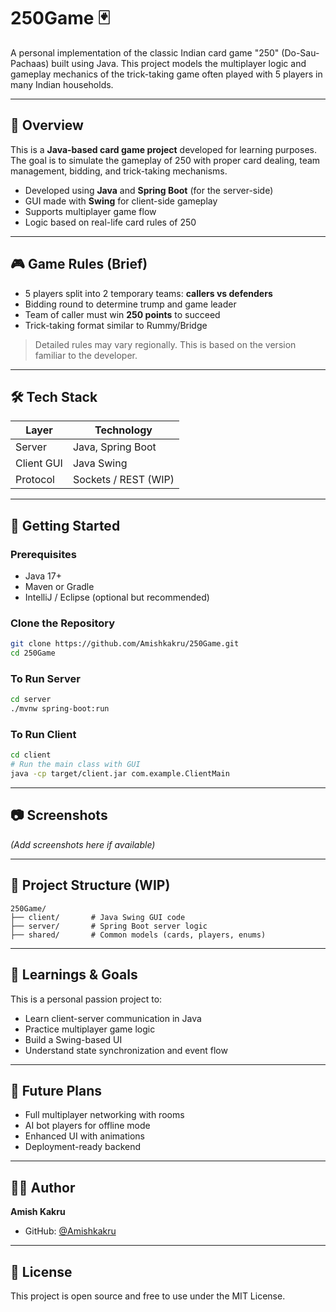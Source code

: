 # 250Game 🃏

A personal implementation of the classic Indian card game "250" (Do-Sau-Pachaas) built using Java. This project models the multiplayer logic and gameplay mechanics of the trick-taking game often played with 5 players in many Indian households.

---

## 📌 Overview

This is a **Java-based card game project** developed for learning purposes. The goal is to simulate the gameplay of 250 with proper card dealing, team management, bidding, and trick-taking mechanisms.

- Developed using **Java** and **Spring Boot** (for the server-side)
- GUI made with **Swing** for client-side gameplay
- Supports multiplayer game flow
- Logic based on real-life card rules of 250

---

## 🎮 Game Rules (Brief)

- 5 players split into 2 temporary teams: **callers vs defenders**
- Bidding round to determine trump and game leader
- Team of caller must win **250 points** to succeed
- Trick-taking format similar to Rummy/Bridge

> Detailed rules may vary regionally. This is based on the version familiar to the developer.

---

## 🛠️ Tech Stack

| Layer      | Technology      |
|------------|-----------------|
| Server     | Java, Spring Boot |
| Client GUI | Java Swing       |
| Protocol   | Sockets / REST (WIP) |

---

## 🚀 Getting Started

### Prerequisites
- Java 17+
- Maven or Gradle
- IntelliJ / Eclipse (optional but recommended)

### Clone the Repository
```bash
git clone https://github.com/Amishkakru/250Game.git
cd 250Game
````

### To Run Server

```bash
cd server
./mvnw spring-boot:run
```

### To Run Client

```bash
cd client
# Run the main class with GUI
java -cp target/client.jar com.example.ClientMain
```

---

## 📷 Screenshots

*(Add screenshots here if available)*

---

## 🧱 Project Structure (WIP)

```
250Game/
├── client/       # Java Swing GUI code
├── server/       # Spring Boot server logic
├── shared/       # Common models (cards, players, enums)
```

---

## 🧠 Learnings & Goals

This is a personal passion project to:

* Learn client-server communication in Java
* Practice multiplayer game logic
* Build a Swing-based UI
* Understand state synchronization and event flow

---

## 🧳 Future Plans

* Full multiplayer networking with rooms
* AI bot players for offline mode
* Enhanced UI with animations
* Deployment-ready backend

---

## 🙋‍♂️ Author

**Amish Kakru**

* GitHub: [@Amishkakru](https://github.com/Amishkakru)

---

## 📝 License

This project is open source and free to use under the MIT License.
